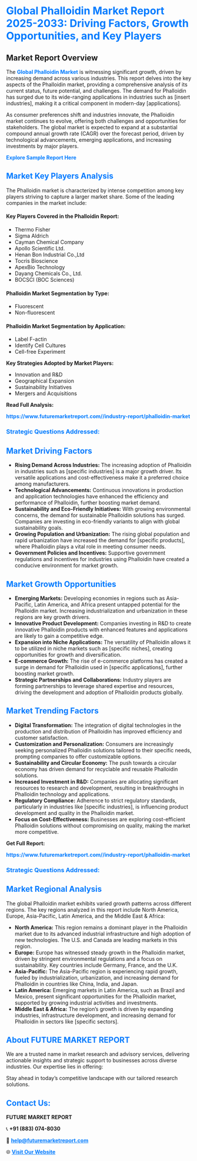 <h1 style="color: #007BFF;">Global Phalloidin Market Report 2025-2033: Driving Factors, Growth Opportunities, and Key Players</h1>

<section id="overview">
<h2>Market Report Overview</h2>
<p>The <a href="https://www.futuremarketreport.com//industry-report/phalloidin-market" style="color: #007BFF; text-decoration: none;"><strong>Global Phalloidin Market</strong></a> is witnessing significant growth, driven by increasing demand across various industries. This report delves into the key aspects of the Phalloidin market, providing a comprehensive analysis of its current status, future potential, and challenges. The demand for Phalloidin has surged due to its wide-ranging applications in industries such as [insert industries], making it a critical component in modern-day [applications].</p>
<p>As consumer preferences shift and industries innovate, the Phalloidin market continues to evolve, offering both challenges and opportunities for stakeholders. The global market is expected to expand at a substantial compound annual growth rate (CAGR) over the forecast period, driven by technological advancements, emerging applications, and increasing investments by major players.</p>
</section>

<section id="overview">
<p><a href="https://www.futuremarketreport.com//request-sample/reportId=50250" style="color: #007BFF; text-decoration: none;"><strong>Explore Sample Report Here</strong></a></p>
</section>

<section id="key-players">
<h2 style="color: #007BFF;">Market Key Players Analysis</h2>
<p>The Phalloidin market is characterized by intense competition among key players striving to capture a larger market share. Some of the leading companies in the market include:</p>
<h4>Key Players Covered in the Phalloidin Report:</h4>
<ul><li>Thermo Fisher</li><li>Sigma Aldrich</li><li>Cayman Chemical Company</li><li>Apollo Scientific Ltd.</li><li>Henan Bon Industrial Co.,Ltd</li><li>Tocris Bioscience</li><li>ApexBio Technology</li><li>Dayang Chemicals Co., Ltd.</li><li>BOCSCI (BOC Sciences)</li></ul>
<h4>Phalloidin Market Segmentation by Type:</h4>
<ul><li>Fluorescent</li><li>Non-fluorescent</li></ul>

<h4>Phalloidin Market Segmentation by Application:</h4>
<ul><li>Label F-actin</li><li>Identify Cell Cultures</li><li>Cell-free Experiment</li></ul>
<p><strong>Key Strategies Adopted by Market Players:</strong></p>
<ul>
<li>Innovation and R&D</li>
<li>Geographical Expansion</li>
<li>Sustainability Initiatives</li>
<li>Mergers and Acquisitions</li>
</ul>
</section>

<section>
<p><strong>Read Full Analysis: </strong></p><a href="https://www.futuremarketreport.com//industry-report/phalloidin-market" style="color: #007BFF; text-decoration: none;"><strong>https://www.futuremarketreport.com//industry-report/phalloidin-market</strong></a>
<h3 style="color: #007BFF;">Strategic Questions Addressed:</h3>
</section>

<section id="driving-factors">
<h2 style="color: #007BFF;">Market Driving Factors</h2>
<ul>
<li><strong>Rising Demand Across Industries:</strong> The increasing adoption of Phalloidin in industries such as [specific industries] is a major growth driver. Its versatile applications and cost-effectiveness make it a preferred choice among manufacturers.</li>
<li><strong>Technological Advancements:</strong> Continuous innovations in production and application technologies have enhanced the efficiency and performance of Phalloidin, further boosting market demand.</li>
<li><strong>Sustainability and Eco-Friendly Initiatives:</strong> With growing environmental concerns, the demand for sustainable Phalloidin solutions has surged. Companies are investing in eco-friendly variants to align with global sustainability goals.</li>
<li><strong>Growing Population and Urbanization:</strong> The rising global population and rapid urbanization have increased the demand for [specific products], where Phalloidin plays a vital role in meeting consumer needs.</li>
<li><strong>Government Policies and Incentives:</strong> Supportive government regulations and incentives for industries using Phalloidin have created a conducive environment for market growth.</li>
</ul>
</section>

<section id="growth-opportunities">
<h2 style="color: #007BFF;">Market Growth Opportunities</h2>
<ul>
<li><strong>Emerging Markets:</strong> Developing economies in regions such as Asia-Pacific, Latin America, and Africa present untapped potential for the Phalloidin market. Increasing industrialization and urbanization in these regions are key growth drivers.</li>
<li><strong>Innovative Product Development:</strong> Companies investing in R&D to create innovative Phalloidin products with enhanced features and applications are likely to gain a competitive edge.</li>
<li><strong>Expansion into Niche Applications:</strong> The versatility of Phalloidin allows it to be utilized in niche markets such as [specific niches], creating opportunities for growth and diversification.</li>
<li><strong>E-commerce Growth:</strong> The rise of e-commerce platforms has created a surge in demand for Phalloidin used in [specific applications], further boosting market growth.</li>
<li><strong>Strategic Partnerships and Collaborations:</strong> Industry players are forming partnerships to leverage shared expertise and resources, driving the development and adoption of Phalloidin products globally.</li>
</ul>
</section>

<section id="trending-factors">
<h2 style="color: #007BFF;">Market Trending Factors</h2>
<ul>
<li><strong>Digital Transformation:</strong> The integration of digital technologies in the production and distribution of Phalloidin has improved efficiency and customer satisfaction.</li>
<li><strong>Customization and Personalization:</strong> Consumers are increasingly seeking personalized Phalloidin solutions tailored to their specific needs, prompting companies to offer customizable options.</li>
<li><strong>Sustainability and Circular Economy:</strong> The push towards a circular economy has driven demand for recyclable and reusable Phalloidin solutions.</li>
<li><strong>Increased Investment in R&D:</strong> Companies are allocating significant resources to research and development, resulting in breakthroughs in Phalloidin technology and applications.</li>
<li><strong>Regulatory Compliance:</strong> Adherence to strict regulatory standards, particularly in industries like [specific industries], is influencing product development and quality in the Phalloidin market.</li>
<li><strong>Focus on Cost-Effectiveness:</strong> Businesses are exploring cost-efficient Phalloidin solutions without compromising on quality, making the market more competitive.</li>
</ul>
</section>

<section>
<p><strong>Get Full Report: </strong></p><a href="https://www.futuremarketreport.com//industry-report/phalloidin-market" style="color: #007BFF; text-decoration: none;"><strong>https://www.futuremarketreport.com//industry-report/phalloidin-market</strong></a>
<h3 style="color: #007BFF;">Strategic Questions Addressed:</h3>
</section>


<section id="regional-analysis">
<h2 style="color: #007BFF;">Market Regional Analysis</h2>
<p>The global Phalloidin market exhibits varied growth patterns across different regions. The key regions analyzed in this report include North America, Europe, Asia-Pacific, Latin America, and the Middle East & Africa:</p>
<ul>
<li><strong>North America:</strong> This region remains a dominant player in the Phalloidin market due to its advanced industrial infrastructure and high adoption of new technologies. The U.S. and Canada are leading markets in this region.</li>
<li><strong>Europe:</strong> Europe has witnessed steady growth in the Phalloidin market, driven by stringent environmental regulations and a focus on sustainability. Key countries include Germany, France, and the U.K.</li>
<li><strong>Asia-Pacific:</strong> The Asia-Pacific region is experiencing rapid growth, fueled by industrialization, urbanization, and increasing demand for Phalloidin in countries like China, India, and Japan.</li>
<li><strong>Latin America:</strong> Emerging markets in Latin America, such as Brazil and Mexico, present significant opportunities for the Phalloidin market, supported by growing industrial activities and investments.</li>
<li><strong>Middle East & Africa:</strong> The region’s growth is driven by expanding industries, infrastructure development, and increasing demand for Phalloidin in sectors like [specific sectors].</li>
</ul>
</section>

<footer>
<h2 style="color: #007BFF;">About FUTURE MARKET REPORT</h2>
<p>We are a trusted name in market research and advisory services, delivering actionable insights and strategic support to businesses across diverse industries. Our expertise lies in offering:</p>

<p>Stay ahead in today’s competitive landscape with our tailored research solutions.</p>

<h2 style="color: #007BFF;">Contact Us:</h2>
<p><strong>FUTURE MARKET REPORT</strong></p>
<p>📞 <strong>+91 (883) 074-8030</strong></p>
<p>📧 <strong><a href="mailto:help@futuremarketreport.com" style="color: #007BFF;">help@futuremarketreport.com</a></strong></p>
<p>🌐 <strong><a href="https://www.futuremarketreport.com/" style="color: #007BFF;">Visit Our Website</a></strong></p>
</footer>